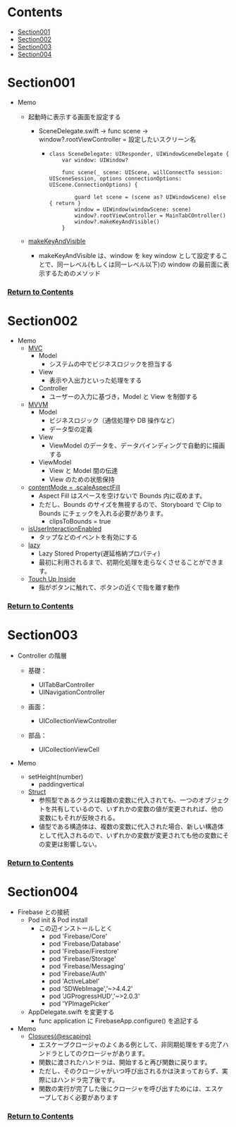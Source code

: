 <a id="contents"></a>

# Contents

- [Section001](#sec001)
- [Section002](#sec002)
- [Section003](#sec003)
- [Section004](#sec004)

<a id="sec001"></a>

# Section001

- Memo

  - 起動時に表示する画面を設定する

    - SceneDelegate.swift → func scene → window?.rootViewController = 設定したいスクリーン名

      - ```
        class SceneDelegate: UIResponder, UIWindowSceneDelegate {
            var window: UIWindow?

            func scene(_ scene: UIScene, willConnectTo session: UISceneSession, options connectionOptions: UIScene.ConnectionOptions) {

                guard let scene = (scene as? UIWindowScene) else { return }
                window = UIWindow(windowScene: scene)
                window?.rootViewController = MainTabCOntroller()
                window?.makeKeyAndVisible()
            }
        ```

  - [makeKeyAndVisible](https://yamatooo.blog/entry/2021/03/19/083000)
    - makeKeyAndVisible は、window を key window として設定することで、同一レベル(もしくは同一レベル以下)の window の最前面に表示するためのメソッド

### [Return to Contents](#contents)

<a id="sec002"></a>

# Section002

- Memo
  - [MVC](https://qiita.com/s_emoto/items/975cc38a3e0de462966a)
    - Model
      - システムの中でビジネスロジックを担当する
    - View
      - 表示や入出力といった処理をする
    - Controller
      - ユーザーの入力に基づき，Model と View を制御する
  - [MVVM](https://qiita.com/s_emoto/items/b000a5c076f3d6076972)
    - Model
      - ビジネスロジック（通信処理や DB 操作など）
      - データ型の定義
    - View
      - ViewModel のデータを、データバインディングで自動的に描画する
    - ViewModel
      - View と Model 間の伝達
      - View のための状態保持
  - [contentMode = .scaleAspectFill](https://qiita.com/Saayaman/items/a23519ff5a8ad287cf20)
    - Aspect Fill はスペースを空けないで Bounds 内に収めます。
    - ただし、Bounds のサイズを無視するので、Storyboard で Clip to Bounds にチェックを入れる必要があります。
      - clipsToBounds = true
  - [isUserInteractionEnabled](https://qiita.com/kurapy-n/items/8bdef3f444ebc1e48695)
    - タップなどのイベントを有効にする
  - [lazy](https://qiita.com/shiz/items/782979bd8a539c9d2291)
    - Lazy Stored Property(遅延格納プロパティ)
    - 最初に利用されるまで、初期化処理を走らなくさせることができます。
  - [Touch Up Inside](https://hajihaji-lemon.com/swift/uibutton_event/)
    - 指がボタンに触れて、ボタンの近くで指を離す動作

### [Return to Contents](#contents)

<a id="sec003"></a>

# Section003

- Controller の階層

  - 基礎：
    - UITabBarController
    - UINavigationController
  - 画面：
    - UICollectionViewController
  - 部品：

    - UICollectionViewCell

- Memo
  - setHeight(number)
    - paddingvertical
  - [Struct](https://qiita.com/yuinchirn/items/98b568d595650eca3334)
    - 参照型であるクラスは複数の変数に代入されても、一つのオブジェクトを共有しているので、いずれかの変数の値が変更されれば、他の変数にもそれが反映される。
    - 値型である構造体は、複数の変数に代入された場合、新しい構造体として代入されるので、いずれかの変数が変更されても他の変数にその変更は影響しない。

### [Return to Contents](#contents)

<a id="sec004"></a>

# Section004

- Firebase との接続
  - Pod init & Pod install
    - この辺インストールしとく
      - pod 'Firebase/Core'
      - pod 'Firebase/Database'
      - pod 'Firebase/Firestore'
      - pod 'Firebase/Storage'
      - pod 'Firebase/Messaging'
      - pod 'Firebase/Auth'
      - pod 'ActiveLabel'
      - pod 'SDWebImage','~>4.4.2'
      - pod 'JGProgressHUD','~>2.0.3'
      - pod 'YPImagePicker'
  - AppDelegate.swift を変更する
    - func application に FirebaseApp.configure() を追記する
- Memo
  - [Closures(@escaping)](https://note.com/dngri/n/n9788f8aef35f)
    - エスケープクロージャのよくある例として、非同期処理をする完了ハンドラとしてのクロージャがあります。
    - 関数に渡されたハンドラは、開始すると再び関数に戻ります。
    - ただし、そのクロージャがいつ呼び出されるかは決まっておらず、実際にはハンドラ完了後です。
    - 関数の実行が完了した後にクロージャを呼び出すためには、エスケープしておく必要があります

### [Return to Contents](#contents)

